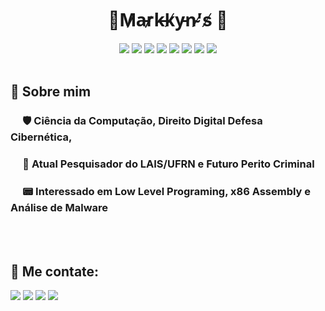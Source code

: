 <h1 align="center">🌵M̷a̵r̷k̶k̸y̵n̴'̸s̸ 🌴</h1>
<div align="center">
<img id="C" src="https://img.shields.io/badge/C-00599C?style=for-the-badge&logo=c&logoColor=white"/>
<img id="CPP" src="https://img.shields.io/badge/C-00599C?style=for-the-badge&logo=cpp&logoColor=white"/>
<img id="x86" src="https://img.shields.io/badge/x86 Assembly-252526?style=for-the-badge"/>
<img id="LUA" src="https://img.shields.io/badge/lua-%232C2D72.svg?style=for-the-badge&logo=lua&logoColor=white"/>
<img id="CSharp" src="https://img.shields.io/badge/C%23-239120?style=for-the-badge&logo=c-sharp&logoColor=white"/>
<img id="Linux" src="https://img.shields.io/badge/Linux-E34F26?style=for-the-badge&logo=linux&logoColor=black"/>
<img id="Python" src="https://img.shields.io/badge/Python-3776AB?style=for-the-badge&logo=python&logoColor=white"/>
<img id="Django" src="https://img.shields.io/badge/Django-092E20?style=for-the-badge&logo=django&logoColor=white" />
</div>
<br/>
<h2><strong>🦥 Sobre mim</strong></h2>
<h3>&nbsp&nbsp&nbsp&nbsp&nbsp🛡️
    <strong>Ciência da Computação</strong>, 
    <strong>Direito Digital</strong>
    <strong>Defesa Cibernética</strong>,
</h3>
<h3>&nbsp&nbsp&nbsp&nbsp&nbsp🔎 Atual Pesquisador do LAIS/UFRN e Futuro Perito Criminal</strong></h3>
<h3>&nbsp&nbsp&nbsp&nbsp&nbsp📟 Interessado em <strong>Low Level Programing</strong>, <strong>x86 Assembly e Análise de Malware</strong></h3>

<br/>
<br/>
<h2><strong>💌 Me contate:</strong></h2>
<div>
<img id="GMAIL" src="https://img.shields.io/badge/Gmail-D14836?style=for-the-badge&logo=gmail&logoColor=white"/>
<img id="Linkedin" src="https://img.shields.io/badge/LinkedIn-0077B5?style=for-the-badge&logo=linkedin&logoColor=white"/>
<img id="BattleNET" src="https://img.shields.io/badge/Battle.net-000?style=for-the-badge&logo=battle.net&logoColor=148EFF">
<img id="Discord" src="https://img.shields.io/badge/Discord-5865F2?style=for-the-badge&logo=discord&logoColor=white"/>
</div>
